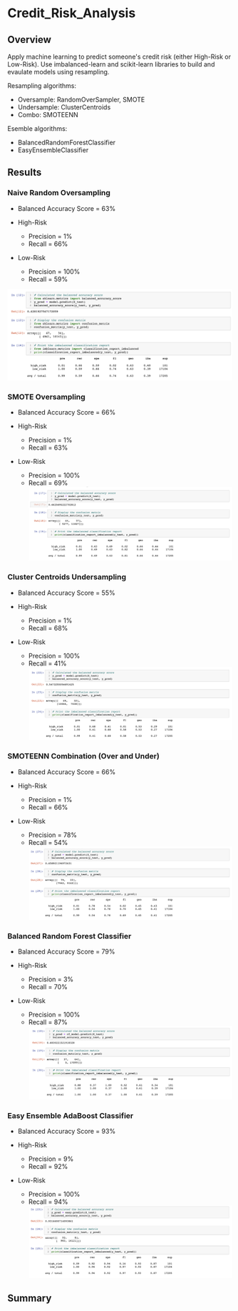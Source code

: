 # Credit_Risk_Analysis

## Overview
Apply machine learning to predict someone's credit risk (either High-Risk or Low-Risk). Use imbalanced-learn and scikit-learn libraries to build and evaulate models using resampling. 

Resampling algorithms: 
- Oversample: RandomOverSampler, SMOTE
- Undersample: ClusterCentroids 
- Combo: SMOTEENN 

Esemble algorithms:
- BalancedRandomForestClassifier
- EasyEnsembleClassifier 

## Results

### Naive Random Oversampling
- Balanced Accuracy Score = 63%

- High-Risk
  - Precision = 1% 
  - Recall = 66% 
 
- Low-Risk
  - Precision = 100%
  - Recall = 59% 
  
![](/images/random_over.png)


### SMOTE Oversampling
- Balanced Accuracy Score = 66%

- High-Risk
  - Precision = 1% 
  - Recall = 63% 
 
- Low-Risk
  - Precision = 100%
  - Recall = 69% 
![](/images/smote.png)


### Cluster Centroids Undersampling
- Balanced Accuracy Score = 55%

- High-Risk
  - Precision = 1% 
  - Recall = 68% 
 
- Low-Risk
  - Precision = 100%
  - Recall = 41% 
![](/images/cluster_centroid.png)


### SMOTEENN Combination (Over and Under)
- Balanced Accuracy Score = 66%

- High-Risk
  - Precision = 1% 
  - Recall = 66% 
 
- Low-Risk
  - Precision = 78%
  - Recall = 54% 
![](/images/combo.png)


### Balanced Random Forest Classifier
- Balanced Accuracy Score = 79%

- High-Risk
  - Precision = 3% 
  - Recall = 70% 
 
- Low-Risk
  - Precision = 100%
  - Recall = 87% 
![](/images/rf.png)


### Easy Ensemble AdaBoost Classifier 
- Balanced Accuracy Score = 93%

- High-Risk
  - Precision = 9% 
  - Recall = 92% 
 
- Low-Risk
  - Precision = 100%
  - Recall = 94% 
![](/images/easy.png)


## Summary 
